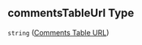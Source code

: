 ## commentsTableUrl Type

`string` ([Comments Table URL](config-properties-project-information-widget-config-properties-comments-table-url.md))
